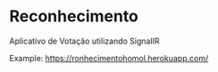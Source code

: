 # Reconhecimento
Aplicativo de Votação utilizando SignalIR

Example: https://ronhecimentohomol.herokuapp.com/
